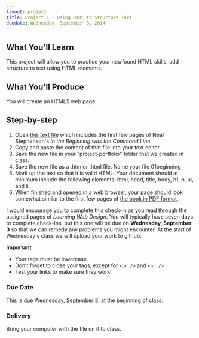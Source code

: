 ```yaml
---
layout: project
title: Project 1 - Using HTML to Structure Text
duedate: Wednesday, September 3, 2014
---
```


## What You'll Learn

This project will allow you to practice your newfound HTML skills, add structure to text using HTML elements. 

## What You'll Produce

You will create an HTML5 web page.

## Step-by-step

1. Open [this text file](https://gist.github.com/kapipe/ee1ecd210c98e2f61ba9) which includes the first few pages of Neal Stephenson's *In the Beginning was the Command Line*.
2. Copy and paste the content of that file into your text editor.
3. Save the new file in your "project-portfolio" folder that we created in class.
4. Save the new file as a .htm or .html file.  Name your file 01beginning
4. Mark up the text so that it is valid HTML. Your document should at minimum include the following elements: html, head, title, body, h1, p, ul, and li.
5. When finished and opened in a web browser, your page should look somewhat similar to the first few pages of [the book in PDF format](http://www9.georgetown.edu/faculty/irvinem/theory/Stephenson-CommandLine-1999.pdf).

I would encourage you to complete this check-in as you read through the assigned pages of *Learning Web Design*. You will typically have seven days to complete check-ins, but this one will be due on **Wednesday, September 3** so that we can remedy any problems you might encounter. At the start of Wednesday's class we will upload your work to github.


**Important**

- Your tags must be lowercase
- Don’t forget to close your tags, except for `<br />` and `<hr />`
- Test your links to make sure they work!

### Due Date

This is due Wednesday, September 3, at the beginning of class.

### Delivery 

Bring your computer with the file on it to class.